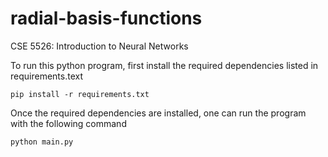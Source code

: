 # radial-basis-functions
CSE 5526: Introduction to Neural Networks

To run this python program, first install the required dependencies listed in
requirements.text

```
pip install -r requirements.txt
```

Once the required dependencies are installed, one can run the program with the
following command

```
python main.py
```

